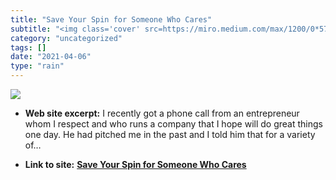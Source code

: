 ```yaml
---
title: "Save Your Spin for Someone Who Cares"
subtitle: "<img class='cover' src=https://miro.medium.com/max/1200/0*57ovDv3twPoaeD5l.jpg>"
category: "uncategorized"
tags: []
date: "2021-04-06"
type: "rain"
---
```

<img class="cover" src=https://miro.medium.com/max/1200/0*57ovDv3twPoaeD5l.jpg>



* **Web site excerpt:** I recently got a phone call from an entrepreneur whom I respect and who runs a company that I hope will do great things one day. He had pitched me in the past and I told him that for a variety of…

* **Link to site:** **[Save Your Spin for Someone Who Cares](http://www.bothsidesofthetable.com/2009/11/29/save-your-spin-for-someone-who-cares)**